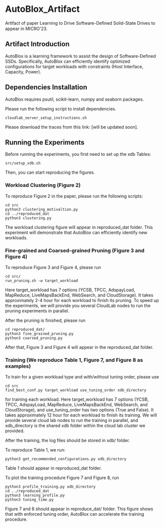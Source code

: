 # AutoBlox_Artifact

Artifact of paper Learning to Drive Software-Deﬁned Solid-State Drives to appear in MICRO'23.

## Artifact Introduction

AutoBlox is a learning framework to assist the design of Software-Defined SSDs. Specifically, AutoBlox can efficiently identify optimized configurations for target workloads with constraints (Host Interface, Capacity, Power).

## Dependencies Installation 

AutoBlox requires psutil, scikit-learn, numpy and seaborn packages. 

Please run the following script to install dependencies.
```
cloudlab_server_setup_instructions.sh
```

Please download the traces from this link: [will be updated soon].

## Running the Experiments

Before running the experiments, you first need to set up the xdb Tables:

```
src/setup_xdb.sh
```

Then, you can start reproducing the figures.

### Workload Clustering (Figure 2)

To reproduce Figure 2 in the paper, please run the following scripts: 

```
cd src
python3 clustering_motivaltion.py
cd ../reproduced_dat
python3 clustering.py
```

The workload clustering figure will appear in reproduced_dat folder. This experiment will demonstrate that AutoBlox can efficiently identify new workloads.


### Fine-grained and Coarsed-grained Pruning (Figure 3 and Figure 4)

To reproduce Figure 3 and Figure 4,  please run

```
cd src/
run_pruning.sh -w target_workload
```

Here target_workload has 7 options (YCSB, TPCC, AdspayLoad, MapReduce, LiveMapsBackEnd, WebSearch, and CloudStorage). It takes approximately 2-4 hour for each workload to finish its pruning. To speed up the experiments, we will provide you several CloudLab nodes to run the pruning experiments in parallel.

After the pruning is finished, please run

```
cd reproduced_dat/
python3 fine_grained_pruning.py
python3 coarsed_pruning.py
```

After that,  Figure 3 and Figure 4 will appear in the reproduced_dat folder.

### Training (We reproduce Table 1, Figure 7, and Figure 8 as examples)

To train for a given workload type and with/without tuning order, please use

```
cd src
find_best_conf.py target_workload use_tuning_order xdb_directory
```

for training each workload. Here target_workload has 7 options (YCSB, TPCC, AdspayLoad, MapReduce, LiveMapsBackEnd, WebSearch, and CloudStorage), and use_tuning_order has two options (True and False). It takes approximately 12 hour for each workload to finish its training. We will provide several cloud lab nodes to run the training in parallel, and xdb_directory is the shared xdb folder within the cloud lab cluster we provided.

After the training, the log files should be stored in xdb/ folder. 

To reproduce Table 1, we run:

```
python3 get_recommended_configurations.py xdb_directory
```

Table 1 should appear in reproduced_dat folder.

To plot the training procedure Figure 7 and Figure 8, run 

```
python3 profile_training.py xdb_directory
cd ../reproduced_dat
python3 learning_profile.py
python3 tuning_time.py
```

Figure 7 and 8 should appear in reproduce_dat/ folder. This figure shows that with enforced tuning order, AutoBlox can accelerate the training procedure.



